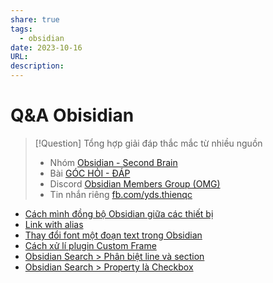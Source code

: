 ```yaml
---
share: true
tags:
  - obsidian
date: 2023-10-16
URL: 
description: 
---
```


# Q&A Obisidian

> [!Question] Tổng hợp giải đáp thắc mắc từ nhiều nguồn
> - Nhóm [Obsidian - Second Brain](https://www.facebook.com/groups/obsidian.secondbrain)
> - Bài [GÓC HỎI - ĐÁP](https://www.facebook.com/groups/obsidian.secondbrain/posts/601963171804489/)
> - Discord [Obsidian Members Group (OMG)](https://discord.com/channels/686053708261228577/944662832585277511)
> - Tin nhắn riêng [fb.com/yds.thienqc](http://m.me/yds.thienqc)

- [Cách mình đồng bộ Obsidian giữa các thiết bị](./C%C3%A1ch%20m%C3%ACnh%20%C4%91%E1%BB%93ng%20b%E1%BB%99%20Obsidian%20gi%E1%BB%AFa%20c%C3%A1c%20thi%E1%BA%BFt%20b%E1%BB%8B.md)
- [Link with alias](./Obsidian%20Aliases.md#Link%20with%20alias)
- [Thay đổi font một đoạn text trong Obsidian](./Thay%20%C4%91%E1%BB%95i%20font%20m%E1%BB%99t%20%C4%91o%E1%BA%A1n%20text%20trong%20Obsidian.md)
- [Cách xử lí plugin Custom Frame](./C%C3%A1ch%20x%E1%BB%AD%20l%C3%AD%20plugin%20Custom%20Frame.md)
- [Obsidian Search > Phân biệt line và section](./Obsidian%20Search.md#Phân%20biệt%20line%20và%20section)
- [Obsidian Search > Property là Checkbox](./Obsidian%20Search.md#Property%20là%20Checkbox)